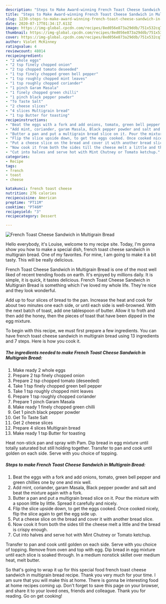 ```yaml
---
description: "Steps to Make Award-winning French Toast Cheese Sandwich in Multigrain Bread"
title: "Steps to Make Award-winning French Toast Cheese Sandwich in Multigrain Bread"
slug: 1230-steps-to-make-award-winning-french-toast-cheese-sandwich-in-multigrain-bread
date: 2020-07-17T01:34:17.613Z
image: https://img-global.cpcdn.com/recipes/8ed056e873a29ddb/751x532cq70/french-toast-cheese-sandwich-in-multigrain-bread-recipe-main-photo.jpg
thumbnail: https://img-global.cpcdn.com/recipes/8ed056e873a29ddb/751x532cq70/french-toast-cheese-sandwich-in-multigrain-bread-recipe-main-photo.jpg
cover: https://img-global.cpcdn.com/recipes/8ed056e873a29ddb/751x532cq70/french-toast-cheese-sandwich-in-multigrain-bread-recipe-main-photo.jpg
author: Violet McKinney
ratingvalue: 4
reviewcount: 48014
recipeingredient:
- "2 whole eggs"
- "2 tsp finely chopped onion"
- "2 tsp chopped tomato deseeded"
- "1 tsp finely chopped green bell pepper"
- "1 tsp roughly chopped mint leaves"
- "1 tsp roughly chopped coriander"
- "1 pinch Garam Masala"
- "1 finely chopped green chilli"
- "1 pinch black pepper powder"
- "To Taste Salt"
- "2 cheese slices"
- "4 slices Multigrain bread"
- "1 tsp Butter for toasting"
recipeinstructions:
- "Beat the eggs with a fork and add onions, tomato, green bell pepper and green chillies one by one and mix well."
- "Add mint, coriander, garam Masala, Black pepper powder and salt and beat the mixture again with a fork."
- "Butter a pan and put a multigrain bread slice on it. Pour the mixture with a spoon little by little. Spread it carefully and nicely."
- "Flip the slice upside down, to get the eggs cooked. Once cooked nicely, flip the slice again to get the egg side up."
- "Put a cheese slice on the bread and cover it with another bread slice."
- "Now cook it from both the sides till the cheese melt a little and the bread is crispy enough."
- "Cut into halves and serve hot with Mint Chutney or Tomato ketchup."
categories:
- Recipe
tags:
- french
- toast
- cheese

katakunci: french toast cheese 
nutrition: 276 calories
recipecuisine: American
preptime: "PT11M"
cooktime: "PT46M"
recipeyield: "3"
recipecategory: Dessert

---
```



![French Toast Cheese Sandwich in Multigrain Bread](https://img-global.cpcdn.com/recipes/8ed056e873a29ddb/751x532cq70/french-toast-cheese-sandwich-in-multigrain-bread-recipe-main-photo.jpg)

Hello everybody, it's Louise, welcome to my recipe site. Today, I'm gonna show you how to make a special dish, french toast cheese sandwich in multigrain bread. One of my favorites. For mine, I am going to make it a bit tasty. This will be really delicious.

French Toast Cheese Sandwich in Multigrain Bread is one of the most well liked of recent trending foods on earth. It's enjoyed by millions daily. It is simple, it is quick, it tastes delicious. French Toast Cheese Sandwich in Multigrain Bread is something which I've loved my whole life. They're nice and they look wonderful.

Add up to four slices of bread to the pan. Increase the heat and cook for about two minutes one each side, or until each side is well-browned. With the next batch of toast, add one tablespoon of butter. Allow it to froth and then add the honey, then the pieces of toast that have been dipped in the egg mixture.


To begin with this recipe, we must first prepare a few ingredients. You can have french toast cheese sandwich in multigrain bread using 13 ingredients and 7 steps. Here is how you cook it.

<!--inarticleads1-->

##### The ingredients needed to make French Toast Cheese Sandwich in Multigrain Bread:

1. Make ready 2 whole eggs
1. Prepare 2 tsp finely chopped onion
1. Prepare 2 tsp chopped tomato (deseeded)
1. Take 1 tsp finely chopped green bell pepper
1. Take 1 tsp roughly chopped mint leaves
1. Prepare 1 tsp roughly chopped coriander
1. Prepare 1 pinch Garam Masala
1. Make ready 1 finely chopped green chilli
1. Get 1 pinch black pepper powder
1. Get To Taste Salt
1. Get 2 cheese slices
1. Prepare 4 slices Multigrain bread
1. Make ready 1 tsp Butter for toasting


Heat non-stick pan and spray with Pam. Dip bread in egg mixture until totally saturated but still holding together. Transfer to pan and cook until golden on each side. Serve with you choice of topping. 

<!--inarticleads2-->

##### Steps to make French Toast Cheese Sandwich in Multigrain Bread:

1. Beat the eggs with a fork and add onions, tomato, green bell pepper and green chillies one by one and mix well.
1. Add mint, coriander, garam Masala, Black pepper powder and salt and beat the mixture again with a fork.
1. Butter a pan and put a multigrain bread slice on it. Pour the mixture with a spoon little by little. Spread it carefully and nicely.
1. Flip the slice upside down, to get the eggs cooked. Once cooked nicely, flip the slice again to get the egg side up.
1. Put a cheese slice on the bread and cover it with another bread slice.
1. Now cook it from both the sides till the cheese melt a little and the bread is crispy enough.
1. Cut into halves and serve hot with Mint Chutney or Tomato ketchup.


Transfer to pan and cook until golden on each side. Serve with you choice of topping. Remove from oven and top with egg. Dip bread in egg mixture until each slice is soaked through. In a medium nonstick skillet over medium heat, melt butter. 

So that's going to wrap it up for this special food french toast cheese sandwich in multigrain bread recipe. Thank you very much for your time. I am sure that you will make this at home. There is gonna be interesting food at home recipes coming up. Don't forget to save this page on your browser, and share it to your loved ones, friends and colleague. Thank you for reading. Go on get cooking!
